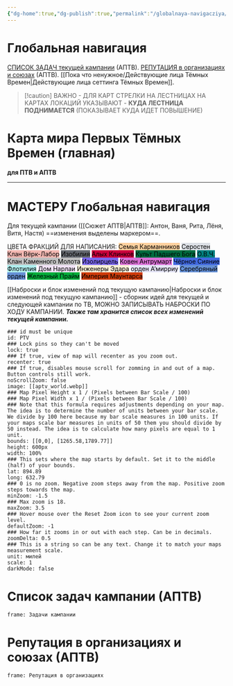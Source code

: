 ```yaml
---
{"dg-home":true,"dg-publish":true,"permalink":"/globalnaya-navigacziya/","tags":["gardenEntry"],"dgPassFrontmatter":true}
---
```


# Глобальная навигация
[СПИСОК ЗАДАЧ текущей кампании](https://docs.google.com/spreadsheets/d/1kT_Kyd-VCLO4WIGTPadgCwNqP4Ipv1zK/edit?usp=sharing&ouid=112213816990925430401&rtpof=true&sd=true) (АПТВ).
[РЕПУТАЦИЯ в организациях и союзах](https://docs.google.com/spreadsheets/d/1kT_Kyd-VCLO4WIGTPadgCwNqP4Ipv1zK/edit?usp=sharing&ouid=112213816990925430401&rtpof=true&sd=true) (АПТВ).
[[Пока что ненужное/Действующие лица Тёмных Времен\|Действующие лица сеттинга Тёмных Времен]].
> [!caution] ВАЖНО - ДЛЯ КАРТ
> СТРЕЛКИ НА ЛЕСТНИЦАХ НА КАРТАХ ЛОКАЦИЙ УКАЗЫВАЮТ - **КУДА ЛЕСТНИЦА ПОДНИМАЕТСЯ** (ПОКАЗЫВАЕТ КУДА ИДЕТ ПОВЫШЕНИЕ) 

# Карта мира Первых Тёмных Времен (главная) 
**для ПТВ и АПТВ**

___
# МАСТЕРУ Глобальная навигация
Для текущей кампании ([[Сюжет АПТВ\|АПТВ]]: Антон, Ваня, Рита, Лёня, Витя, Настя) ==изменения выделены маркером==.

ЦВЕТА ФРАКЦИЙ ДЛЯ НАПИСАНИЯ:
<mark style="background: #FFB86CA6;">Семья Карманников</mark>
<mark style="background: #CACFD9A6;">Серостен</mark>
<mark style="background: #f4b8b2;">Клан Вёрк-Лабор</mark>
<mark style="background: #64686f;">Изобилия</mark>
<mark style="background: #cc003d;">Алых Клинков</mark>
<mark style="background: #006c40;">Культ Падшего Бога</mark>
<mark style="background: #008080;">О.В.Ч.</mark>
<mark style="background: #C0C0C0;">Клан Каменного Молота</mark>
<mark style="background: #7B68EE;">Изолирцель</mark>
<mark style="background: #DA70D6;">Ковен Антрумарт</mark>
<mark style="background: #4169E1;">Чёрное Сияние</mark>
<mark style="background: #AFEEEE;">Флотилия</mark>
<mark style="background: #f0e1f5;">Дом Нарлаи</mark>
<mark style="background: #faf0d7;">Инженеры Эдара</mark>
<mark style="background: #E6E6FA;">орден А’мирриу</mark>
<mark style="background: #6590d6;">Серебряный орден</mark>
<mark style="background: #00ad3a;">Железный Прайм</mark>
<mark style="background: #cf3b0a;">Империя Маунтарса</mark>

[[Наброски и блок изменений под текущую кампанию\|Наброски и блок изменений под текущую кампанию]] - сборник идей для текущей и следующей кампании по ТВ, МОЖНО ЗАПИСЫВАТЬ НАБРОСКИ ПО ХОДУ КАМПАНИИ. ***Также там хранится список всех изменений текущей кампании.***
```leaflet
### id must be unique
id: PTV
### Lock pins so they can't be moved
lock: true
### If true, view of map will recenter as you zoom out. 
recenter: true
### If true, disables mouse scroll for zomming in and out of a map. Button controls still work. 
noScrollZoom: false
image: [[aptv_world.webp]]
### Map Pixel Height x 1 / (Pixels between Bar Scale / 100)
### Map Pixel Width x 1 / (Pixels between Bar Scale / 100) 
### Note that this formula requires adjustments depending on your map. The idea is to determine the number of units between your bar scale. We divide by 100 here because my bar scale measures in 100 units. If your maps scale bar measures in units of 50 them you should divide by 50 instead. The idea is to calculate how many pixels are equal to 1 unit. 
bounds: [[0,0], [1265.58,1789.77]]
height: 600px
width: 100%
### This sets where the map starts by default. Set it to the middle (half) of your bounds. 
lat: 894.89
long: 632.79
### 0 is no zoom. Negative zoom steps away from the map. Positive zoom steps towards the map. 
minZoom: -1.5
### Max zoom is 18. 
maxZoom: 3.5
### Hover mouse over the Reset Zoom icon to see your current zoom level. 
defaultZoom: -1
### How far it zooms in or out with each step. Can be in decimals. 
zoomDelta: 0.5
### This is a string so can be any text. Change it to match your maps measurement scale. 
unit: милей
scale: 1
darkMode: false
```

# Список задач кампании (АПТВ)
```custom-frames
frame: Задачи кампании
```

# Репутация в организациях и союзах (АПТВ)
```custom-frames
frame: Репутация в организациях
```